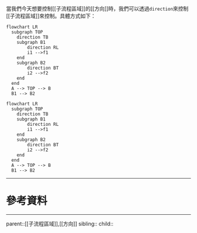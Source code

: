當我們今天想要控制[[子流程區域]]的[[方向]]時，我們可以透過`direction`來控制[[子流程區域]]來控制。具體方式如下：
```Mermaid
flowchart LR
  subgraph TOP
    direction TB
    subgraph B1
        direction RL
        i1 -->f1
    end
    subgraph B2
        direction BT
        i2 -->f2
    end
  end
  A --> TOP --> B
  B1 --> B2
```
```mermaid
flowchart LR
  subgraph TOP
    direction TB
    subgraph B1
        direction RL
        i1 -->f1
    end
    subgraph B2
        direction BT
        i2 -->f2
    end
  end
  A --> TOP --> B
  B1 --> B2
```

- - -
# 參考資料

- - -
parent::[[子流程區域]],[[方向]]
sibling::
child::